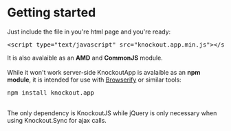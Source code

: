 <h1 class="page-header">Getting started</h1>
Just include the file in you're html page and you're ready:

<pre class="prettypint">
&lt;script type="text/javascript" src="knockout.app.min.js"&gt;&lt;/script&gt;
</pre>

It is also avalaible as an **AMD** and **CommonJS** module.
<br/><br/>
While it won't work server-side KnockoutApp is avalaible as an **npm module**, it is intended for use with [Browserify](https://github.com/substack/node-browserify) or similar tools:

<pre class="prettypint">
npm install knockout.app
</pre>

<br>
The only dependency is KnockoutJS while jQuery is only necessary when using Knockout.Sync for ajax calls.
